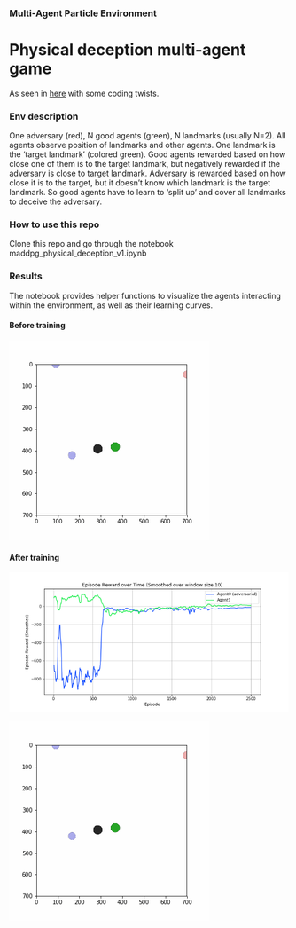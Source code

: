 
### Multi-Agent Particle Environment
# Physical deception multi-agent game

As seen in [here](https://github.com/openai/multiagent-particle-envs) with some coding twists.

### Env description

One adversary (red), N good agents (green), N landmarks (usually N=2). All agents observe position of landmarks and other agents. One landmark is the ‘target landmark’ (colored green). Good agents rewarded based on how close one of them is to the target landmark, but negatively rewarded if the adversary is close to target landmark. Adversary is rewarded based on how close it is to the target, but it doesn’t know which landmark is the target landmark. So good agents have to learn to ‘split up’ and cover all landmarks to deceive the adversary.

### How to use this repo
Clone this repo and go through the notebook maddpg_physical_deception_v1.ipynb

### Results

The notebook provides helper functions to visualize the agents interacting within the environment, as well as their learning curves.

#### Before training
![Random play](https://github.com/thenickben/maddpg/blob/master/figures/physical_deception_demo.gif)



#### After training

![Learning curve](https://github.com/thenickben/maddpg/blob/master/figures/Physical%20Deception%20Rewards.png)

![Trained agents' play](https://github.com/thenickben/maddpg/blob/master/figures/physical_deception.gif)